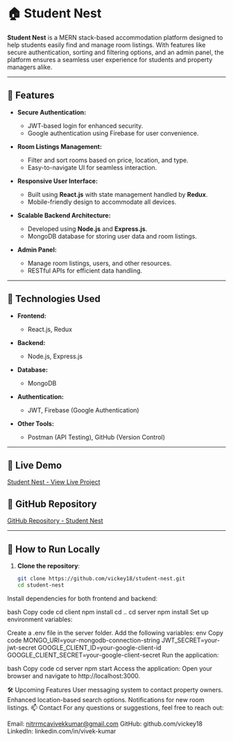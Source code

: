 # 🏠 Student Nest  

**Student Nest** is a MERN stack-based accommodation platform designed to help students easily find and manage room listings. With features like secure authentication, sorting and filtering options, and an admin panel, the platform ensures a seamless user experience for students and property managers alike.  

---

## 🌟 **Features**  

- **Secure Authentication:**  
  - JWT-based login for enhanced security.  
  - Google authentication using Firebase for user convenience.  

- **Room Listings Management:**  
  - Filter and sort rooms based on price, location, and type.  
  - Easy-to-navigate UI for seamless interaction.  

- **Responsive User Interface:**  
  - Built using **React.js** with state management handled by **Redux**.  
  - Mobile-friendly design to accommodate all devices.  

- **Scalable Backend Architecture:**  
  - Developed using **Node.js** and **Express.js**.  
  - MongoDB database for storing user data and room listings.  

- **Admin Panel:**  
  - Manage room listings, users, and other resources.  
  - RESTful APIs for efficient data handling.  

---

## 🚀 **Technologies Used**  

- **Frontend:**  
  - React.js, Redux  

- **Backend:**  
  - Node.js, Express.js  

- **Database:**  
  - MongoDB  

- **Authentication:**  
  - JWT, Firebase (Google Authentication)  

- **Other Tools:**  
  - Postman (API Testing), GitHub (Version Control)  

---

## 🔗 **Live Demo**  
[Student Nest - View Live Project](https://student-nest.onrender.com/)  

## 📂 **GitHub Repository**  
[GitHub Repository - Student Nest](https://github.com/vickey18/student-nest)  

---

## 📖 **How to Run Locally**  

1. **Clone the repository**:  
   ```bash
   git clone https://github.com/vickey18/student-nest.git
   cd student-nest
Install dependencies for both frontend and backend:

bash
Copy code
cd client
npm install
cd ..
cd server
npm install
Set up environment variables:

Create a .env file in the server folder.
Add the following variables:
env
Copy code
MONGO_URI=your-mongodb-connection-string
JWT_SECRET=your-jwt-secret
GOOGLE_CLIENT_ID=your-google-client-id
GOOGLE_CLIENT_SECRET=your-google-client-secret
Run the application:

bash
Copy code
cd server
npm start
Access the application:
Open your browser and navigate to http://localhost:3000.

🛠️ Upcoming Features
User messaging system to contact property owners.
Enhanced location-based search options.
Notifications for new room listings.
📫 Contact
For any questions or suggestions, feel free to reach out:

Email: nitrrmcavivekkumar@gmail.com
GitHub: github.com/vickey18
LinkedIn: linkedin.com/in/vivek-kumar
